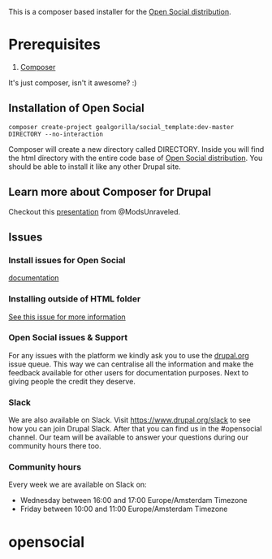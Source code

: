 This is a composer based installer for the [Open Social distribution](http://www.drupal.org/project/social).

# Prerequisites

1. [Composer](https://getcomposer.org/download/)

It's just composer, isn't it awesome? :)

## Installation of Open Social

```
composer create-project goalgorilla/social_template:dev-master DIRECTORY --no-interaction
```

Composer will create a new directory called DIRECTORY. Inside you will find the html directory with the entire code base of [Open Social distribution](http://www.drupal.org/project/social). You should be able to install it like any other Drupal site. 

## Learn more about Composer for Drupal

Checkout this [presentation](https://docs.google.com/presentation/d/1gxcxT6o47xVrfsZ7ZSQKjBRT-gfE54A1Z9kjvvGHwCo/edit#slide=id.p) from @ModsUnraveled.

## Issues

### Install issues for Open Social
[documentation](https://www.drupal.org/docs/8/distributions/open-social/installing-and-updating)

### Installing outside of HTML folder
[See this issue for more information](https://www.drupal.org/project/social/issues/2792543#comment-11591981)

### Open Social issues & Support
For any issues with the platform we kindly ask you to use the [drupal.org](http://www.drupal.org/project/issues/social) issue queue. This way we can centralise all the information and make the feedback available for other users for documentation purposes. Next to giving people the credit they deserve.

### **Slack**
We are also available on Slack. Visit https://www.drupal.org/slack to see how you can join Drupal Slack. After that you can find us in the #opensocial channel. Our team will be available to answer your questions during our community hours there too.

### **Community hours**
 Every week we are available on Slack on:
 - Wednesday between 16:00 and 17:00 Europe/Amsterdam Timezone
- Friday between 10:00 and 11:00 Europe/Amsterdam Timezone
# opensocial

